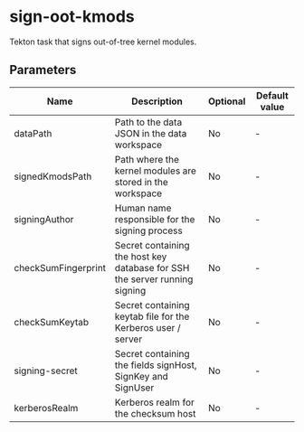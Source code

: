 # sign-oot-kmods 

Tekton task that signs out-of-tree kernel modules.

## Parameters

| Name                | Description                                                                | Optional | Default value         |
|---------------------|----------------------------------------------------------------------------|----------|-----------------------|
| dataPath            | Path to the data JSON in the data workspace                                | No       | -                     |
| signedKmodsPath     | Path where the kernel modules are stored in the workspace                  | No       | -                     |
| signingAuthor       | Human name responsible for the signing process                             | No       | -                     |
| checkSumFingerprint | Secret containing the host key database for SSH the server running signing | No       | -                     |
| checkSumKeytab      | Secret containing keytab file for the Kerberos user / server               | No       | -                     |
| signing-secret      | Secret containing the fields signHost, SignKey and SignUser                | No       | -                     |
| kerberosRealm       | Kerberos realm for the checksum host                                       | No       | -                     |
